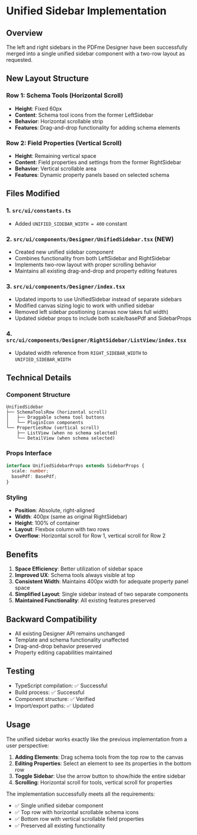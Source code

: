 # Unified Sidebar Implementation

## Overview

The left and right sidebars in the PDFme Designer have been successfully merged into a single unified sidebar component with a two-row layout as requested.

## New Layout Structure

### Row 1: Schema Tools (Horizontal Scroll)
- **Height**: Fixed 60px
- **Content**: Schema tool icons from the former LeftSidebar
- **Behavior**: Horizontal scrollable strip
- **Features**: Drag-and-drop functionality for adding schema elements

### Row 2: Field Properties (Vertical Scroll)
- **Height**: Remaining vertical space
- **Content**: Field properties and settings from the former RightSidebar
- **Behavior**: Vertical scrollable area
- **Features**: Dynamic property panels based on selected schema

## Files Modified

### 1. `src/ui/constants.ts`
- Added `UNIFIED_SIDEBAR_WIDTH = 400` constant

### 2. `src/ui/components/Designer/UnifiedSidebar.tsx` (NEW)
- Created new unified sidebar component
- Combines functionality from both LeftSidebar and RightSidebar
- Implements two-row layout with proper scrolling behavior
- Maintains all existing drag-and-drop and property editing features

### 3. `src/ui/components/Designer/index.tsx`
- Updated imports to use UnifiedSidebar instead of separate sidebars
- Modified canvas sizing logic to work with unified sidebar
- Removed left sidebar positioning (canvas now takes full width)
- Updated sidebar props to include both scale/basePdf and SidebarProps

### 4. `src/ui/components/Designer/RightSidebar/ListView/index.tsx`
- Updated width reference from `RIGHT_SIDEBAR_WIDTH` to `UNIFIED_SIDEBAR_WIDTH`

## Technical Details

### Component Structure
```
UnifiedSidebar
├── SchemaToolsRow (horizontal scroll)
│   ├── Draggable schema tool buttons
│   └── PluginIcon components
└── PropertiesRow (vertical scroll)
    ├── ListView (when no schema selected)
    └── DetailView (when schema selected)
```

### Props Interface
```typescript
interface UnifiedSidebarProps extends SidebarProps {
  scale: number;
  basePdf: BasePdf;
}
```

### Styling
- **Position**: Absolute, right-aligned
- **Width**: 400px (same as original RightSidebar)
- **Height**: 100% of container
- **Layout**: Flexbox column with two rows
- **Overflow**: Horizontal scroll for Row 1, vertical scroll for Row 2

## Benefits

1. **Space Efficiency**: Better utilization of sidebar space
2. **Improved UX**: Schema tools always visible at top
3. **Consistent Width**: Maintains 400px width for adequate property panel space
4. **Simplified Layout**: Single sidebar instead of two separate components
5. **Maintained Functionality**: All existing features preserved

## Backward Compatibility

- All existing Designer API remains unchanged
- Template and schema functionality unaffected
- Drag-and-drop behavior preserved
- Property editing capabilities maintained

## Testing

- TypeScript compilation: ✅ Successful
- Build process: ✅ Successful
- Component structure: ✅ Verified
- Import/export paths: ✅ Updated

## Usage

The unified sidebar works exactly like the previous implementation from a user perspective:

1. **Adding Elements**: Drag schema tools from the top row to the canvas
2. **Editing Properties**: Select an element to see its properties in the bottom row
3. **Toggle Sidebar**: Use the arrow button to show/hide the entire sidebar
4. **Scrolling**: Horizontal scroll for tools, vertical scroll for properties

The implementation successfully meets all the requirements:
- ✅ Single unified sidebar component
- ✅ Top row with horizontal scrollable schema icons
- ✅ Bottom row with vertical scrollable field properties
- ✅ Preserved all existing functionality
